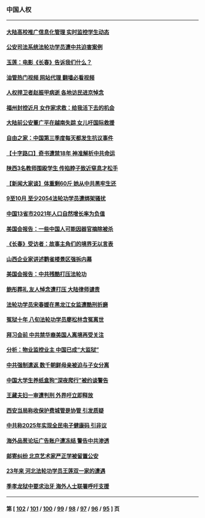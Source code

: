 ### 中国人权
---
#### [大陆高校推广信息化管理 实时监控学生动态](../../pages/ncid278/n13868784.md?11222045) 
#### [公安司法系统法轮功学员遭中共迫害案例](../../pages/ncid278/n13869580.md?11222045) 
#### [玉莲：电影《长春》告诉我们什么？](../../pages/ncid278/n13869471.md?11222045) 
#### [油管热门视频 网站代理 翻墙必看视频](http://138.2.39.72:81/youtube.html?epic-marker?11222045)
#### [人权捍卫者赵振甲病逝 各地访民进京悼念](../../pages/ncid278/n13869662.md?11222045) 
#### [福州封控近月 女作家求救：给我活下去的机会](../../pages/ncid278/n13869548.md?11222045) 
#### [大陆前公安董广平在越南失踪 女儿吁国际救援](../../pages/ncid278/n13869405.md?11222045) 
#### [自由之家：中国第三季度每天都发生抗议事件](../../pages/ncid278/n13869343.md?11222045) 
#### [【十字路口】奇书遭禁18年 神准解析中共命运](../../pages/ncid278/n13869175.md?11222045) 
#### [陕西3名教师围殴学生 传掐脖子致近窒息才松手](../../pages/ncid278/n13869026.md?11222045) 
#### [【新闻大家谈】体重剩60斤 她从中共黑牢生还](../../pages/ncid278/n13868304.md?11222045) 
#### [9至10月 至少2054法轮功学员遭绑架骚扰](../../pages/ncid278/n13867111.md?11222045) 
#### [中国13省市2021年人口自然增长率为负值](../../pages/ncid278/n13868538.md?11222045) 
#### [美国会报告：一些中国人可能因器官摘除被杀](../../pages/ncid278/n13867964.md?11222045) 
#### [《长春》受访者：故事主角们的境界无以言表](../../pages/ncid278/n13853008.md?11222045) 
#### [山西企业家讲述鹳雀楼景区强拆内幕](../../pages/ncid278/n13867311.md?11222045) 
#### [美国会报告：中共残酷打压法轮功](../../pages/ncid278/n13867408.md?11222045) 
#### [鲍彤葬礼 友人悼念遭打压 大陆律师谴责](../../pages/ncid278/n13866973.md?11222045) 
#### [法轮功学员宋春媛在黑龙江女监遭酷刑折磨](../../pages/ncid278/n13865630.md?11222045) 
#### [冤狱十年 八旬法轮功学员廖松林含冤离世](../../pages/ncid278/n13864239.md?11222045) 
#### [拜习会前 中共禁华裔美国人离境再受关注](../../pages/ncid278/n13865282.md?11222045) 
#### [分析：物业监控业主 中国已成“大监狱”](../../pages/ncid278/n13864795.md?11222045) 
#### [中共强制遣返 数千朝鲜母亲被迫与子女分离](../../pages/ncid278/n13864741.md?11222045) 
#### [中国大学生养纸盒狗“深夜爬行”被约谈警告](../../pages/ncid278/n13864617.md?11222045) 
#### [王藏夫妇一审遭判刑 外界吁立即释放](../../pages/ncid278/n13864583.md?11222045) 
#### [西安当局称收保护费城管是协管 引发质疑](../../pages/ncid278/n13864581.md?11222045) 
#### [中共称2025年实现全民电子健康码 引非议](../../pages/ncid278/n13864438.md?11222045) 
#### [海外品葱论坛广告账户遭冻结 警告中共渗透](../../pages/ncid278/n13862891.md?11222045) 
#### [邮寄纠纷 北京艺术家严正学被留置公安](../../pages/ncid278/n13864243.md?11222045) 
#### [23年来 河北法轮功学员王莲双一家的遭遇](../../pages/ncid278/n13863330.md?11222045) 
#### [季孝龙狱中要求治牙 海外人士联署呼吁支援](../../pages/ncid278/n13863777.md?11222045) 

---
#### 第 [ [102](./102.md?11222045) / [101](./101.md?11222045) / [100](./100.md?11222045) / [99](./99.md?11222045) / [98](./98.md?11222045) / [97](./97.md?11222045) / [96](./96.md?11222045) / [95](./95.md?11222045) ] 页
